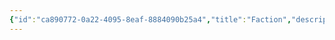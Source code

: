 ```yaml
---
{"id":"ca890772-0a22-4095-8eaf-8884090b25a4","title":"Faction","description":"Overview of Faction tag.","publish":true,"date_created":"Thursday, April 11th 2024, 5:55:05 pm","date_modified":"Thursday, April 11th 2024, 5:55:16 pm","cssclasses":["mado-heading"],"path":"tags/Faction.md","permalink":"/tags/faction/","PassFrontmatter":true}
---
```


